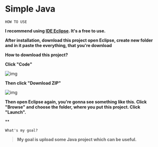 # Simple Java


```HOW TO USE```

**I recommend using [IDE Eclipse](https://www.eclipse.org/). It's a free to use.**

**After installation, download this project open Eclipse, create new folder and in it paste the everything, that you're download**

**How to download this project?**

**Click "Code"**

 ![img](https://github.com/honziiik/simple-java/blob/0b2a44f18ce1691064a96a019f16d7d31b02fa69/code.png)
 
 
**Then click "Download ZIP"**

![img](https://github.com/honziiik/simple-java/blob/388f2d461ac41087561a9dcd4b0c35040daae7ae/download.png)

**Then open Eclipse again, you're gonna see something like this. Click "Browse" and choose the folder, where you put this project. Click "Launch".**

**


```What's my goal?```

> **My goal is upload some Java project which can be useful.**
